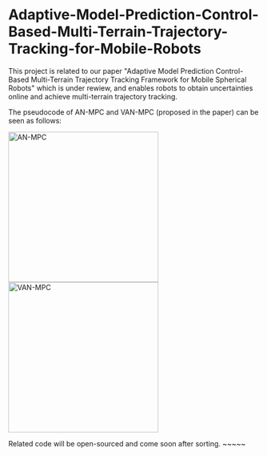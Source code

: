 # Adaptive-Model-Prediction-Control-Based-Multi-Terrain-Trajectory-Tracking-for-Mobile-Robots
This project is related to our paper "Adaptive Model Prediction Control-Based Multi-Terrain Trajectory Tracking Framework for Mobile Spherical Robots" which is under rewiew, and enables robots to obtain uncertainties online and achieve multi-terrain trajectory tracking. 

The pseudocode of AN-MPC and VAN-MPC (proposed in the paper) can be seen as follows:

<img height="300" alt="AN-MPC" src="https://user-images.githubusercontent.com/52565676/224931874-f3cb93b0-bdb6-44f3-bc28-cde5c7540617.png">    <img height="300" alt="VAN-MPC" src="https://user-images.githubusercontent.com/52565676/224931890-6c5420c6-a9df-440b-b77d-b0336871095a.png">

Related code will be open-sourced and come soon after sorting. ~~~~~
